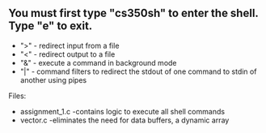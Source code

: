 You must first type "cs350sh" to enter the shell. Type "e" to exit. 
--------------------------------------------------------------------

* ">" - redirect input from a file
* "<" - redirect output to a file
* "&" - execute a command in background mode
* "|" - command filters to redirect the stdout of one command to stdin of another using pipes

Files:
* assignment_1.c -contains logic to execute all shell commands
* vector.c -eliminates the need for data buffers, a dynamic array
